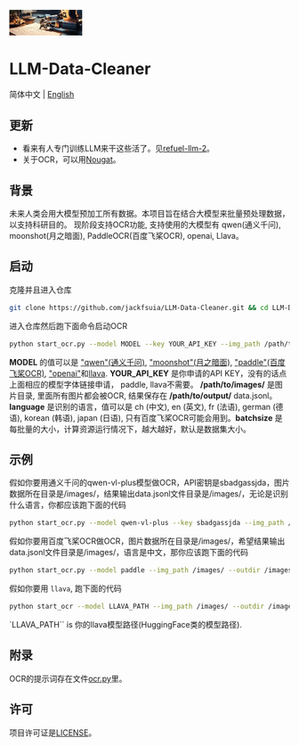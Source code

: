 <p align="left">
    <img src="logo/logo.png" width="26%" >
</p>

# LLM-Data-Cleaner
简体中文 | [English](README_en.md)

## 更新
- 看来有人专门训练LLM来干这些活了。见[refuel-llm-2](https://www.refuel.ai/blog-posts/announcing-refuel-llm-2)。
- 关于OCR，可以用[Nougat](https://github.com/facebookresearch/nougat)。
## 背景
未来人类会用大模型预加工所有数据。本项目旨在结合大模型来批量预处理数据，以支持科研目的。 现阶段支持OCR功能, 支持使用的大模型有 qwen(通义千问), moonshot(月之暗面), PaddleOCR(百度飞桨OCR), openai, Llava。
## 启动
克隆并且进入仓库
```bash
git clone https://github.com/jackfsuia/LLM-Data-Cleaner.git && cd LLM-Data-Cleaner
```
进入仓库然后跑下面命令启动OCR
```bash
python start_ocr.py --model MODEL --key YOUR_API_KEY --img_path /path/to/images/ --outdir /path/to/output/ --lang language --batchsize batchsize
```
**MODEL** 的值可以是 ["qwen"(通义千问)](https://help.aliyun.com/zh/dashscope/developer-reference/activate-dashscope-and-create-an-api-key), ["moonshot"(月之暗面)](https://platform.moonshot.cn/console/api-keys), ["paddle"(百度飞桨OCR)](https://github.com/PaddlePaddle/PaddleOCR), ["openai"](https://platform.openai.com/docs/models/overview)和[llava](https://github.com/haotian-liu/LLaVA). **YOUR_API_KEY** 是你申请的API KEY，没有的话点上面相应的模型字体链接申请， paddle, llava不需要。 **/path/to/images/** 是图片目录, 里面所有图片都会被OCR, 结果保存在 **/path/to/output/** data.jsonl。 **language** 是识别的语言，值可以是 ch (中文), en (英文), fr (法语), german (德语), korean (韩语), japan (日语), 只有百度飞桨OCR可能会用到。**batchsize** 是每批量的大小，计算资源运行情况下，越大越好，默认是数据集大小。
## 示例
假如你要用通义千问的qwen-vl-plus模型做OCR，API密钥是sbadgassjda，图片数据所在目录是/images/，结果输出data.jsonl文件目录是/images/，无论是识别什么语言，你都应该跑下面的代码
```bash
python start_ocr.py --model qwen-vl-plus --key sbadgassjda --img_path /images/ --outdir /images/
```
假如你要用百度飞桨OCR做OCR，图片数据所在目录是/images/，希望结果输出data.jsonl文件目录是/images/，语言是中文，那你应该跑下面的代码
```bash
python start_ocr.py --model paddle --img_path /images/ --outdir /images/ --lang ch
```
假如你要用 `llava`, 跑下面的代码
```bash
python start_ocr --model LLAVA_PATH --img_path /images/ --outdir /images/
```
`LLAVA_PATH`` is 你的llava模型路径(HuggingFace类的模型路径).
## 附录
OCR的提示词存在文件[ocr.py](models/ocr.py)里。
## 许可

项目许可证是[LICENSE](LICENSE)。
